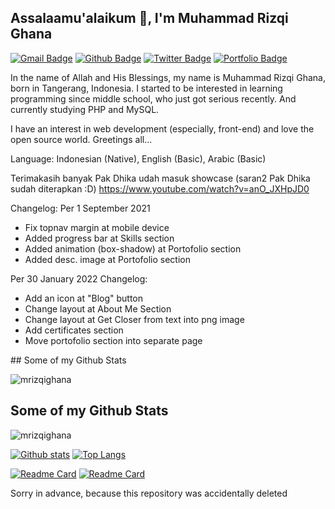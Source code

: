<!---
mrizqighana/mrizqighana is a ✨ special ✨ repository because its `README.md` (this file) appears on your GitHub profile.
You can click the Preview link to take a look at your changes.
--->
## Assalaamu'alaikum 👋, I'm Muhammad Rizqi Ghana
[![Gmail Badge](https://img.shields.io/badge/-rizqighana@gmail.com-c14438?style=flat&logo=Gmail&logoColor=white&link=mailto:rizqighana@gmail.com)](mailto:rizqighana@gmail.com) [![Github Badge](https://img.shields.io/badge/-mrizqighana-grey?style=flat&logo=github&logoColor=white&link=https://github.com/mrizqighana/)](https://www.github.com/mrizqighana/) [![Twitter Badge](https://img.shields.io/badge/-mrizqighana-00acee?style=flat&logo=twitter&logoColor=white&link=https://twitter.com/mrizqighana/)](https://www.twitter.com/mrizqighana/) [![Portfolio Badge](https://img.shields.io/badge/portfolio-web-blue?style=flat&link=mrga.my.id/)](mrga.my.id/) <p align='left'>In the name of Allah and His Blessings, my name is Muhammad Rizqi Ghana, born in Tangerang, Indonesia. I started to be interested in learning programming since middle school, who just got serious recently. And currently studying PHP and MySQL.

I have an interest in web development (especially, front-end) and love the open source world. Greetings all...
  
Language: Indonesian (Native), English (Basic), Arabic (Basic)
  
Terimakasih banyak Pak Dhika udah masuk showcase (saran2 Pak Dhika sudah diterapkan :D) https://www.youtube.com/watch?v=anO_JXHpJD0
  
  
Changelog:
Per 1 September 2021
- Fix topnav margin at mobile device
- Added progress bar at Skills section
- Added animation (box-shadow) at Portofolio section
- Added desc. image at Portofolio section
  
Per 30 January 2022
Changelog:
- Add an icon at "Blog" button
- Change layout at About Me Section
- Change layout at Get Closer from text into png image
- Add certificates section
- Move portofolio section into separate page


</p>
## Some of my Github Stats
<p align=left> <img src=https://komarev.com/ghpvc/?username=mrizqighana alt=mrizqighana /> </p>

## Some of my Github Stats
<p align=left> <img src=https://komarev.com/ghpvc/?username=mrizqighana alt=mrizqighana /> </p>

[![Github stats](https://github-readme-stats.vercel.app/api?username=mrizqighana&show_icons=true&include_all_commits=true)](https://github.com/mrizqighana/github-readme-stats)
[![Top Langs](https://github-readme-stats.vercel.app/api/top-langs/?username=mrizqighana&layout=compact)](https://github.com/mrizqighana/github-readme-stats)


[![Readme Card](https://github-readme-stats.vercel.app/api/pin/?username=mrizqighana&repo=nurussalaf)](https://github.com/mrizqighana/nurussalaf)
[![Readme Card](https://github-readme-stats.vercel.app/api/pin/?username=mrizqighana&repo=carty)](https://github.com/mrizqighana/carty)
<p>Sorry in advance, because this repository was accidentally deleted</p>
